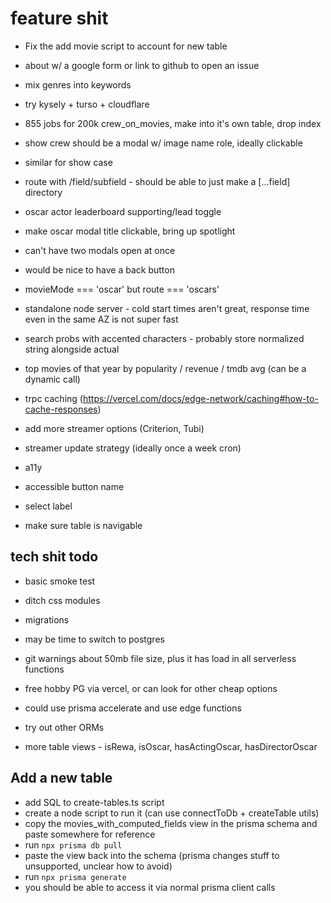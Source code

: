 # feature shit

- Fix the add movie script to account for new table

- about w/ a google form or link to github to open an issue

- mix genres into keywords

- try kysely + turso + cloudflare
- 855 jobs for 200k crew_on_movies, make into it's own table, drop index

- show crew should be a modal w/ image name role, ideally clickable
- similar for show case

- route with /field/subfield - should be able to just make a [...field] directory

- oscar actor leaderboard supporting/lead toggle

- make oscar modal title clickable, bring up spotlight
- can't have two modals open at once
- would be nice to have a back button

- movieMode === 'oscar' but route === 'oscars'

- standalone node server - cold start times aren't great, response time even in the same AZ is not super fast

- search probs with accented characters - probably store normalized string alongside actual

- top movies of that year by popularity / revenue / tmdb avg (can be a dynamic call)

- trpc caching (https://vercel.com/docs/edge-network/caching#how-to-cache-responses)

- add more streamer options (Criterion, Tubi)

- streamer update strategy (ideally once a week cron)

- a11y
- accessible button name
- select label
- make sure table is navigable

## tech shit todo

- basic smoke test

- ditch css modules

- migrations

- may be time to switch to postgres
- git warnings about 50mb file size, plus it has load in all serverless functions
- free hobby PG via vercel, or can look for other cheap options
- could use prisma accelerate and use edge functions

- try out other ORMs

- more table views - isRewa, isOscar, hasActingOscar, hasDirectorOscar

## Add a new table

- add SQL to create-tables.ts script
- create a node script to run it (can use connectToDb + createTable utils)
- copy the movies_with_computed_fields view in the prisma schema and paste somewhere for reference
- run `npx prisma db pull`
- paste the view back into the schema (prisma changes stuff to unsupported, unclear how to avoid)
- run `npx prisma generate`
- you should be able to access it via normal prisma client calls
